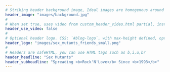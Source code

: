 ```yaml
---
# Striking header background image, Ideal images are homogenous around the centre and contrasting to the text. Non-ideal images can use `title_guard`
header_image: "images/background.jpg"
#
# When set true, uses video from custom_header_video.html partial, instead of header_image
header_use_video: false
#
# Optional header logo. CSS: `#blog-logo`, with max-height defined, optimize to prevent scaling
header_logo: "images/sex_mutants_friends_small.png"
#
# Headers are safeHTML, you can use HTML tags such as b,i,u,br
header_headline: "Sex Mutants"
header_subheadline: "Spreading <b>Rock'N'Love</b> Since <b>1993</b>"
---
```

